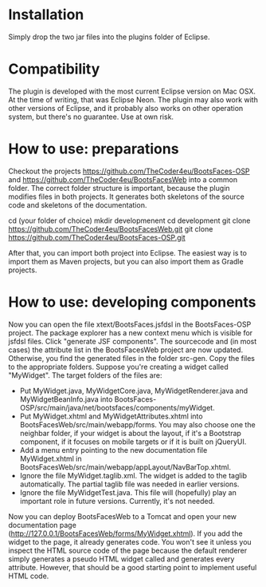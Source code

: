 # Installation
Simply drop the two jar files into the plugins folder of Eclipse.

# Compatibility
The plugin is developed with the most current Eclipse version on Mac OSX. At the time of writing, that was Eclipse Neon. The plugin may also work with other versions of Eclipse, and it probably also works on other operation system, but there's no guarantee. Use at own risk.

# How to use: preparations
Checkout the projects https://github.com/TheCoder4eu/BootsFaces-OSP and https://github.com/TheCoder4eu/BootsFacesWeb into a common folder. The correct folder structure is important, because the plugin modifies files in both projects. It generates both skeletons of the source code and skeletons of the documentation.

cd (your folder of choice)
mkdir developmenent
cd development
git clone https://github.com/TheCoder4eu/BootsFacesWeb.git
git clone https://github.com/TheCoder4eu/BootsFaces-OSP.git

After that, you can import both project into Eclipse. The easiest way is to import them as Maven projects, but you can also import them as Gradle projects.

# How to use: developing components
Now you can open the file xtext/BootsFaces.jsfdsl in the BootsFaces-OSP project. The package explorer has a new context menu which is visible for jsfdsl files. Click "generate JSF components". The sourcecode and (in most cases) the attribute list in the BootsFacesWeb project are now updated. Otherwise, you find the generated files in the folder src-gen. Copy the files to the appropriate folders. Suppose you're creating a widget called "MyWidget". The target folders of the files are:

* Put MyWidget.java, MyWidgetCore.java, MyWidgetRenderer.java and MyWidgetBeanInfo.java into BootsFaces-OSP/src/main/java/net/bootsfaces/components/myWidget.
* Put MyWidget.xhtml and MyWidgetAttributes.xhtml into BootsFacesWeb/src/main/webapp/forms. You may also choose one the neighbar folder, if your widget is about the layout, if it's a Bootstrap component, if it focuses on mobile targets or if it is built on jQueryUI.
* Add a menu entry pointing to the new documentation file MyWidget.xhtml in BootsFacesWeb/src/main/webapp/appLayout/NavBarTop.xhtml.
* Ignore the file MyWidget.taglib.xml. The widget is added to the taglib automatically. The partial taglib file was needed in earlier versions.
* Ignore the file MyWidgetTest.java. This file will (hopefully) play an important role in future versions. Currently, it's not needed.

Now you can deploy BootsFacesWeb to a Tomcat and open your new documentation page (http://127.0.0.1/BootsFacesWeb/forms/MyWidget.xhtml). If you add the widget to the page, it already generates code. You won't see it unless you inspect the HTML source code of the page because the default renderer simply generates a pseudo HTML widget called <MyWidget> and generates every attribute. However, that should be a good starting point to implement useful HTML code.
